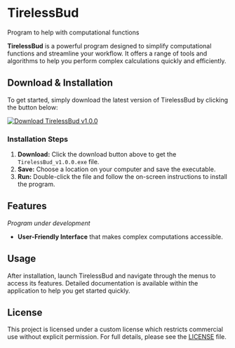# TirelessBud
Program to help with computational functions

**TirelessBud** is a powerful program designed to simplify computational functions and streamline your workflow. It offers a range of tools and algorithms to help you perform complex calculations quickly and efficiently.

## Download & Installation

To get started, simply download the latest version of TirelessBud by clicking the button below:

<a href="https://raw.githubusercontent.com/joaoafs/TirelessBud/main/dist/TirelessBud_v1.0.0.exe" download>
  <img src="https://img.shields.io/badge/Download-TirelessBud_v1.0.0-blue?style=for-the-badge" alt="Download TirelessBud v1.0.0">
</a>


### Installation Steps

1. **Download:** Click the download button above to get the `TirelessBud_v1.0.0.exe` file.
2. **Save:** Choose a location on your computer and save the executable.
3. **Run:** Double-click the file and follow the on-screen instructions to install the program.

## Features
_Program under development_
- **User-Friendly Interface** that makes complex computations accessible.

## Usage
After installation, launch TirelessBud and navigate through the menus to access its features. Detailed documentation is available within the application to help you get started quickly.

## License

This project is licensed under a custom license which restricts commercial use without explicit permission. For full details, please see the [LICENSE](LICENSE) file.

